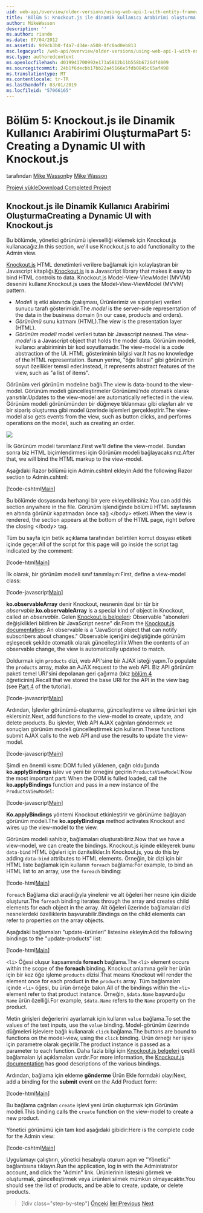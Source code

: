 ```yaml
---
uid: web-api/overview/older-versions/using-web-api-1-with-entity-framework-5/using-web-api-with-entity-framework-part-5
title: 'Bölüm 5: Knockout.js ile dinamik kullanıcı Arabirimi oluşturma | Microsoft Docs'
author: MikeWasson
description: ''
ms.author: riande
ms.date: 07/04/2012
ms.assetid: 9d9cb3b0-f4a7-434e-a508-9fc0ad0eb813
msc.legacyurl: /web-api/overview/older-versions/using-web-api-1-with-entity-framework-5/using-web-api-with-entity-framework-part-5
msc.type: authoredcontent
ms.openlocfilehash: d019941700992e173a5812b11b558b6726dfd809
ms.sourcegitcommit: 24b1f6decbb17bb22a45166e5fdb0845c65af498
ms.translationtype: MT
ms.contentlocale: tr-TR
ms.lasthandoff: 03/01/2019
ms.locfileid: "57066165"
---
```

<a name="part-5-creating-a-dynamic-ui-with-knockoutjs"></a><span data-ttu-id="0c136-102">Bölüm 5: Knockout.js ile Dinamik Kullanıcı Arabirimi Oluşturma</span><span class="sxs-lookup"><span data-stu-id="0c136-102">Part 5: Creating a Dynamic UI with Knockout.js</span></span>
====================
<span data-ttu-id="0c136-103">tarafından [Mike Wasson](https://github.com/MikeWasson)</span><span class="sxs-lookup"><span data-stu-id="0c136-103">by [Mike Wasson](https://github.com/MikeWasson)</span></span>

[<span data-ttu-id="0c136-104">Projeyi yükle</span><span class="sxs-lookup"><span data-stu-id="0c136-104">Download Completed Project</span></span>](http://code.msdn.microsoft.com/ASP-NET-Web-API-with-afa30545)

## <a name="creating-a-dynamic-ui-with-knockoutjs"></a><span data-ttu-id="0c136-105">Knockout.js ile Dinamik Kullanıcı Arabirimi Oluşturma</span><span class="sxs-lookup"><span data-stu-id="0c136-105">Creating a Dynamic UI with Knockout.js</span></span>

<span data-ttu-id="0c136-106">Bu bölümde, yönetici görünümü işlevselliği eklemek için Knockout.js kullanacağız.</span><span class="sxs-lookup"><span data-stu-id="0c136-106">In this section, we'll use Knockout.js to add functionality to the Admin view.</span></span>

<span data-ttu-id="0c136-107">[Knockout.js](http://knockoutjs.com/) HTML denetimleri verilere bağlamak için kolaylaştıran bir Javascript kitaplığı.</span><span class="sxs-lookup"><span data-stu-id="0c136-107">[Knockout.js](http://knockoutjs.com/) is a Javascript library that makes it easy to bind HTML controls to data.</span></span> <span data-ttu-id="0c136-108">Knockout.js Model-View-ViewModel (MVVM) desenini kullanır.</span><span class="sxs-lookup"><span data-stu-id="0c136-108">Knockout.js uses the Model-View-ViewModel (MVVM) pattern.</span></span>

- <span data-ttu-id="0c136-109">*Modeli* iş etki alanında (çalışması, Ürünlerimiz ve siparişler) verileri sunucu tarafı gösterimidir.</span><span class="sxs-lookup"><span data-stu-id="0c136-109">The *model* is the server-side representation of the data in the business domain (in our case, products and orders).</span></span>
- <span data-ttu-id="0c136-110">*Görünümü* sunu katmanı (HTML).</span><span class="sxs-lookup"><span data-stu-id="0c136-110">The *view* is the presentation layer (HTML).</span></span>
- <span data-ttu-id="0c136-111">*Görünüm modeli* model verileri tutan bir Javascript nesnesi.</span><span class="sxs-lookup"><span data-stu-id="0c136-111">The *view-model* is a Javascript object that holds the model data.</span></span> <span data-ttu-id="0c136-112">Görünüm modeli, kullanıcı arabiriminin bir kod soyutlamadır.</span><span class="sxs-lookup"><span data-stu-id="0c136-112">The view-model is a code abstraction of the UI.</span></span> <span data-ttu-id="0c136-113">HTML gösteriminin bilgisi var.</span><span class="sxs-lookup"><span data-stu-id="0c136-113">It has no knowledge of the HTML representation.</span></span> <span data-ttu-id="0c136-114">Bunun yerine, "öğe listesi" gibi görünümün soyut özellikler temsil eder.</span><span class="sxs-lookup"><span data-stu-id="0c136-114">Instead, it represents abstract features of the view, such as "a list of items".</span></span>

<span data-ttu-id="0c136-115">Görünüm veri görünüm modeline bağlı.</span><span class="sxs-lookup"><span data-stu-id="0c136-115">The view is data-bound to the view-model.</span></span> <span data-ttu-id="0c136-116">Görünüm modeli güncelleştirmeler Görünümü'nde otomatik olarak yansıtılır.</span><span class="sxs-lookup"><span data-stu-id="0c136-116">Updates to the view-model are automatically reflected in the view.</span></span> <span data-ttu-id="0c136-117">Görünüm modeli görünümünden bir düğmeye tıklanması gibi olayları alır ve bir sipariş oluşturma gibi model üzerinde işlemleri gerçekleştirir.</span><span class="sxs-lookup"><span data-stu-id="0c136-117">The view-model also gets events from the view, such as button clicks, and performs operations on the model, such as creating an order.</span></span>

![](using-web-api-with-entity-framework-part-5/_static/image1.png)

<span data-ttu-id="0c136-118">İlk Görünüm modeli tanımlarız.</span><span class="sxs-lookup"><span data-stu-id="0c136-118">First we'll define the view-model.</span></span> <span data-ttu-id="0c136-119">Bundan sonra biz HTML biçimlendirmesi için Görünüm modeli bağlayacaksınız.</span><span class="sxs-lookup"><span data-stu-id="0c136-119">After that, we will bind the HTML markup to the view-model.</span></span>

<span data-ttu-id="0c136-120">Aşağıdaki Razor bölümü için Admin.cshtml ekleyin:</span><span class="sxs-lookup"><span data-stu-id="0c136-120">Add the following Razor section to Admin.cshtml:</span></span>

[!code-cshtml[Main](using-web-api-with-entity-framework-part-5/samples/sample1.cshtml)]

<span data-ttu-id="0c136-121">Bu bölümde dosyasında herhangi bir yere ekleyebilirsiniz.</span><span class="sxs-lookup"><span data-stu-id="0c136-121">You can add this section anywhere in the file.</span></span> <span data-ttu-id="0c136-122">Görünüm işlendiğinde bölümü HTML sayfasının en altında görünür kapatmadan önce sağ &lt;/body&gt; etiketi.</span><span class="sxs-lookup"><span data-stu-id="0c136-122">When the view is rendered, the section appears at the bottom of the HTML page, right before the closing &lt;/body&gt; tag.</span></span>

<span data-ttu-id="0c136-123">Tüm bu sayfa için betik açıklama tarafından belirtilen komut dosyası etiketi içinde geçer:</span><span class="sxs-lookup"><span data-stu-id="0c136-123">All of the script for this page will go inside the script tag indicated by the comment:</span></span>

[!code-html[Main](using-web-api-with-entity-framework-part-5/samples/sample2.html)]

<span data-ttu-id="0c136-124">İlk olarak, bir görünüm modeli sınıf tanımlayın:</span><span class="sxs-lookup"><span data-stu-id="0c136-124">First, define a view-model class:</span></span>

[!code-javascript[Main](using-web-api-with-entity-framework-part-5/samples/sample3.js)]

<span data-ttu-id="0c136-125">**ko.observableArray** denir Knockout, nesnenin özel bir tür bir *observable*.</span><span class="sxs-lookup"><span data-stu-id="0c136-125">**ko.observableArray** is a special kind of object in Knockout, called an *observable*.</span></span> <span data-ttu-id="0c136-126">Gelen [Knockout.js belgeleri](http://knockoutjs.com/documentation/observables.html): Observable "aboneleri değişiklikleri bildiren bir JavaScript nesne" dir.</span><span class="sxs-lookup"><span data-stu-id="0c136-126">From the [Knockout.js documentation](http://knockoutjs.com/documentation/observables.html): An observable is a "JavaScript object that can notify subscribers about changes."</span></span> <span data-ttu-id="0c136-127">Observable içeriğini değiştiğinde görünüm eşleşecek şekilde otomatik olarak güncelleştirilir.</span><span class="sxs-lookup"><span data-stu-id="0c136-127">When the contents of an observable change, the view is automatically updated to match.</span></span>

<span data-ttu-id="0c136-128">Doldurmak için `products` dizi, web API'sine bir AJAX isteği yapın.</span><span class="sxs-lookup"><span data-stu-id="0c136-128">To populate the `products` array, make an AJAX request to the web API.</span></span> <span data-ttu-id="0c136-129">Biz API görünüm paketi temel URI'sini depolanan geri çağırma (bkz [bölüm 4](using-web-api-with-entity-framework-part-4.md) öğreticinin).</span><span class="sxs-lookup"><span data-stu-id="0c136-129">Recall that we stored the base URI for the API in the view bag (see [Part 4](using-web-api-with-entity-framework-part-4.md) of the tutorial).</span></span>

[!code-javascript[Main](using-web-api-with-entity-framework-part-5/samples/sample4.js?highlight=5)]

<span data-ttu-id="0c136-130">Ardından, İşlevler görünümü-oluşturma, güncelleştirme ve silme ürünleri için eklersiniz.</span><span class="sxs-lookup"><span data-stu-id="0c136-130">Next, add functions to the view-model to create, update, and delete products.</span></span> <span data-ttu-id="0c136-131">Bu işlevler, Web API AJAX çağrıları göndermek ve sonuçları görünüm modeli güncelleştirmek için kullanın.</span><span class="sxs-lookup"><span data-stu-id="0c136-131">These functions submit AJAX calls to the web API and use the results to update the view-model.</span></span>

[!code-javascript[Main](using-web-api-with-entity-framework-part-5/samples/sample5.js?highlight=7)]

<span data-ttu-id="0c136-132">Şimdi en önemli kısmı: DOM fulled yüklenen, çağrı olduğunda **ko.applyBindings** işlev ve yeni bir örneğini geçirin `ProductsViewModel`:</span><span class="sxs-lookup"><span data-stu-id="0c136-132">Now the most important part: When the DOM is fulled loaded, call the **ko.applyBindings** function and pass in a new instance of the `ProductsViewModel`:</span></span>

[!code-javascript[Main](using-web-api-with-entity-framework-part-5/samples/sample6.js)]

<span data-ttu-id="0c136-133">**Ko.applyBindings** yöntemi Knockout etkinleştirir ve görünüme bağlayan görünüm modeli.</span><span class="sxs-lookup"><span data-stu-id="0c136-133">The **ko.applyBindings** method activates Knockout and wires up the view-model to the view.</span></span>

<span data-ttu-id="0c136-134">Görünüm modeli sahibiz, bağlamaları oluşturabiliriz.</span><span class="sxs-lookup"><span data-stu-id="0c136-134">Now that we have a view-model, we can create the bindings.</span></span> <span data-ttu-id="0c136-135">Knockout.js içinde ekleyerek bunu `data-bind` HTML öğeleri için öznitelikler.</span><span class="sxs-lookup"><span data-stu-id="0c136-135">In Knockout.js, you do this by adding `data-bind` attributes to HTML elements.</span></span> <span data-ttu-id="0c136-136">Örneğin, bir dizi için bir HTML liste bağlamak için kullanın `foreach` bağlama:</span><span class="sxs-lookup"><span data-stu-id="0c136-136">For example, to bind an HTML list to an array, use the `foreach` binding:</span></span>

[!code-html[Main](using-web-api-with-entity-framework-part-5/samples/sample7.html?highlight=1)]

<span data-ttu-id="0c136-137">`foreach` Bağlama dizi aracılığıyla yinelenir ve alt öğeleri her nesne için dizide oluşturur.</span><span class="sxs-lookup"><span data-stu-id="0c136-137">The `foreach` binding iterates through the array and creates child elements for each object in the array.</span></span> <span data-ttu-id="0c136-138">Alt öğeleri üzerinde bağlamaları dizi nesnelerdeki özelliklerin başvurabilir.</span><span class="sxs-lookup"><span data-stu-id="0c136-138">Bindings on the child elements can refer to properties on the array objects.</span></span>

<span data-ttu-id="0c136-139">Aşağıdaki bağlamaları "update-ürünleri" listesine ekleyin:</span><span class="sxs-lookup"><span data-stu-id="0c136-139">Add the following bindings to the "update-products" list:</span></span>

[!code-html[Main](using-web-api-with-entity-framework-part-5/samples/sample8.html)]

<span data-ttu-id="0c136-140">`<li>` Öğesi oluşur kapsamında **foreach** bağlama.</span><span class="sxs-lookup"><span data-stu-id="0c136-140">The `<li>` element occurs within the scope of the **foreach** binding.</span></span> <span data-ttu-id="0c136-141">Knockout anlamına gelir her ürün için bir kez öğe işleme `products` dizisi.</span><span class="sxs-lookup"><span data-stu-id="0c136-141">That means Knockout will render the element once for each product in the `products` array.</span></span> <span data-ttu-id="0c136-142">Tüm bağlamaları içinde `<li>` öğesi, bu ürün örneğe bakın.</span><span class="sxs-lookup"><span data-stu-id="0c136-142">All of the bindings within the `<li>` element refer to that product instance.</span></span> <span data-ttu-id="0c136-143">Örneğin, `$data.Name` başvurduğu `Name` ürün özelliği.</span><span class="sxs-lookup"><span data-stu-id="0c136-143">For example, `$data.Name` refers to the `Name` property on the product.</span></span>

<span data-ttu-id="0c136-144">Metin girişleri değerlerini ayarlamak için kullanın `value` bağlama.</span><span class="sxs-lookup"><span data-stu-id="0c136-144">To set the values of the text inputs, use the `value` binding.</span></span> <span data-ttu-id="0c136-145">Model-görünüm üzerinde düğmeleri işlevlere bağlı kullanarak `click` bağlama.</span><span class="sxs-lookup"><span data-stu-id="0c136-145">The buttons are bound to functions on the model-view, using the `click` binding.</span></span> <span data-ttu-id="0c136-146">Ürün örneği her işlev için parametre olarak geçirilir.</span><span class="sxs-lookup"><span data-stu-id="0c136-146">The product instance is passed as a parameter to each function.</span></span> <span data-ttu-id="0c136-147">Daha fazla bilgi için [Knockout.js belgeleri](http://knockoutjs.com/documentation/observables.html) çeşitli bağlamaları iyi açıklamaları vardır.</span><span class="sxs-lookup"><span data-stu-id="0c136-147">For more information, the [Knockout.js documentation](http://knockoutjs.com/documentation/observables.html) has good descriptions of the various bindings.</span></span>

<span data-ttu-id="0c136-148">Ardından, bağlama için ekleme **gönderme** Ürün Ekle formdaki olay:</span><span class="sxs-lookup"><span data-stu-id="0c136-148">Next, add a binding for the **submit** event on the Add Product form:</span></span>

[!code-html[Main](using-web-api-with-entity-framework-part-5/samples/sample9.html)]

<span data-ttu-id="0c136-149">Bu bağlama çağrıları `create` işlevi yeni ürün oluşturmak için Görünüm modeli.</span><span class="sxs-lookup"><span data-stu-id="0c136-149">This binding calls the `create` function on the view-model to create a new product.</span></span>

<span data-ttu-id="0c136-150">Yönetici görünümü için tam kod aşağıdaki gibidir:</span><span class="sxs-lookup"><span data-stu-id="0c136-150">Here is the complete code for the Admin view:</span></span>

[!code-cshtml[Main](using-web-api-with-entity-framework-part-5/samples/sample10.cshtml)]

<span data-ttu-id="0c136-151">Uygulamayı çalıştırın, yönetici hesabıyla oturum açın ve "Yönetici" bağlantısına tıklayın.</span><span class="sxs-lookup"><span data-stu-id="0c136-151">Run the application, log in with the Administrator account, and click the "Admin" link.</span></span> <span data-ttu-id="0c136-152">Ürünlerinin listesini görmek ve oluşturmak, güncelleştirmek veya ürünleri silmek mümkün olmayacaktır.</span><span class="sxs-lookup"><span data-stu-id="0c136-152">You should see the list of products, and be able to create, update, or delete products.</span></span>

> [!div class="step-by-step"]
> <span data-ttu-id="0c136-153">[Önceki](using-web-api-with-entity-framework-part-4.md)
> [İleri](using-web-api-with-entity-framework-part-6.md)</span><span class="sxs-lookup"><span data-stu-id="0c136-153">[Previous](using-web-api-with-entity-framework-part-4.md)
[Next](using-web-api-with-entity-framework-part-6.md)</span></span>
